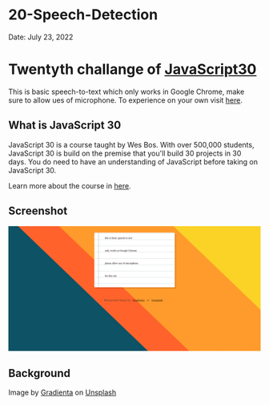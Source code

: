 # 20-Speech-Detection

Date: July 23, 2022

# Twentyth challange of [JavaScript30](https://javascript30.com/)

This is basic speech-to-text which only works in Google Chrome, make sure to allow ues of microphone. To experience on your own visit [here](https://rohit-saini7.github.io/20-Speech-Detection/).

## What is JavaScript 30

JavaScript 30 is a course taught by Wes Bos. With over 500,000 students, JavaScript 30 is build on the premise that you'll build 30 projects in 30 days. You do need to have an understanding of JavaScript before taking on JavaScript 30.

Learn more about the course in [here](https://javascript30.com/).

## Screenshot

![Screendhot](./assets/screenshot.png)

## Background

Image by [Gradienta](https://unsplash.com/@gradienta) on [Unsplash](https://unsplash.com/s/photos/abstract-wallpaper)
